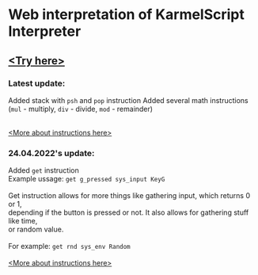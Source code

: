 # Web interpretation of KarmelScript Interpreter
## [\<Try here\>](https://kszlagk.github.io/WebLab/)

### Latest update:
Added stack with `psh` and `pop` instruction
Added several math instructions (`mul` - multiply, `div` - divide, `mod` - remainder)

<br>[\<More about instructions here\>](https://kszlagk.github.io/WebLab/help.html)

### 24.04.2022's update:
Added `get` instruction
<br>Example ussage: `get g_pressed sys_input KeyG`
<br>
<br>Get instruction allows for more things like gathering input, which returns 0 or 1,
<br>depending if the button is pressed or not. It also allows for gathering stuff like time,
<br>or random value.
<br>
<br>For example: `get rnd sys_env Random`
<br>
<br>[\<More about instructions here\>](https://kszlagk.github.io/WebLab/help.html)
